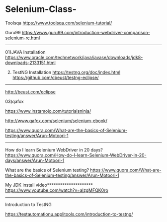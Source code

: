 # Selenium-Class-

Toolsqa
https://www.toolsqa.com/selenium-tutorial/

Guru99
https://www.guru99.com/introduction-webdriver-comparison-selenium-rc.html

******

01)JAVA Installation 
https://www.oracle.com/technetwork/java/javase/downloads/jdk8-downloads-2133151.html

02) TestNG Installation
https://testng.org/doc/index.html
https://github.com/cbeust/testng-eclipse/
******
http://beust.com/eclipse	

03)qafox

https://www.instamojo.com/tutorialsninja/

http://www.qafox.com/selenium/selenium-ebook/

https://www.quora.com/What-are-the-basics-of-Selenium-testing/answer/Arun-Motoori-1

******

How do I learn Selenium WebDriver in 20 days?
https://www.quora.com/How-do-I-learn-Selenium-WebDriver-in-20-days/answer/Arun-Motoori-1


What are the basics of Selenium testing?
https://www.quora.com/What-are-the-basics-of-Selenium-testing/answer/Arun-Motoori-1



My JDK install video*********************
https://www.youtube.com/watch?v=aIzgMFQK0ro




******

Introduction to TestNG

https://testautomationu.applitools.com/introduction-to-testng/

